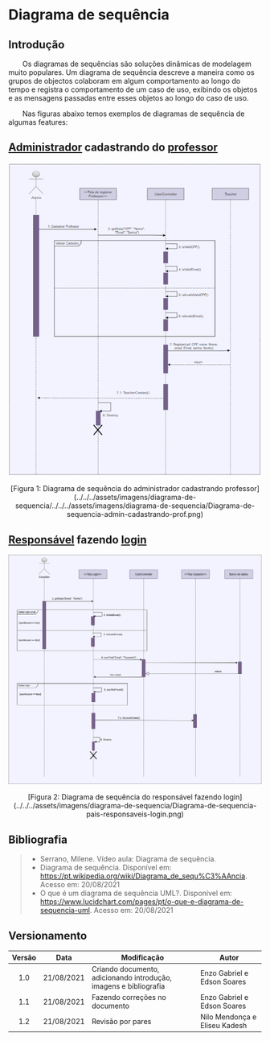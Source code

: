 # Diagrama de sequência

## Introdução
&emsp;&emsp;Os diagramas de sequências são soluções dinâmicas de modelagem muito populares. Um diagrama de sequência descreve a maneira como os grupos de objectos colaboram em algum comportamento ao longo do tempo e registra o comportamento de um caso de uso, exibindo os objetos e as mensagens passadas entre esses objetos ao longo do caso de uso.

&emsp;&emsp;Nas figuras abaixo temos exemplos de diagramas de sequência de algumas features:

## [Administrador](/2021.1_G6_Curumim/base/requisitos/modelagem/lexicos/#lexico-administrador) cadastrando do [professor](/2021.1_G6_Curumim/base/requisitos/modelagem/lexicos/#lexico-professores)

![Administrador cadastrando professor](../../../assets/imagens/diagrama-de-sequencia/Diagrama-de-sequencia-admin-cadastrando-prof.png)
<center>[Figura 1: Diagrama de sequência do administrador cadastrando professor](../../../assets/imagens/diagrama-de-sequencia/../../../assets/imagens/diagrama-de-sequencia/Diagrama-de-sequencia-admin-cadastrando-prof.png)</center>

## [Responsável](/2021.1_G6_Curumim/base/requisitos/modelagem/lexicos/#lexico-responsavel) fazendo [login](/2021.1_G6_Curumim/base/requisitos/modelagem/lexicos/#lexico-login) 

![Administrador cadastrando professor](../../../assets/imagens/diagrama-de-sequencia/Diagrama-de-sequencia-pais-responsaveis-login.png)
<center>[Figura 2: Diagrama de sequência do responsável fazendo login](../../../assets/imagens/diagrama-de-sequencia/Diagrama-de-sequencia-pais-responsaveis-login.png)</center>

## Bibliografia
> - Serrano, Milene. Vídeo aula: Diagrama de sequência.
> - Diagrama de sequência. Disponível em:
<https://pt.wikipedia.org/wiki/Diagrama_de_sequ%C3%AAncia>. Acesso em: 20/08/2021
> - O que é um diagrama de sequência UML?. Disponível em:
<https://www.lucidchart.com/pages/pt/o-que-e-diagrama-de-sequencia-uml>. Acesso em: 20/08/2021

## Versionamento
| Versão | Data | Modificação | Autor |
| :-: | -- | -- | -- |
|1.0| 21/08/2021 | Criando documento, adicionando introdução, imagens e bibliografia | Enzo Gabriel e Edson Soares |
|1.1| 21/08/2021 | Fazendo correções no documento | Enzo Gabriel e Edson Soares |
|1.2| 21/08/2021 | Revisão por pares| Nilo Mendonça e Eliseu Kadesh |